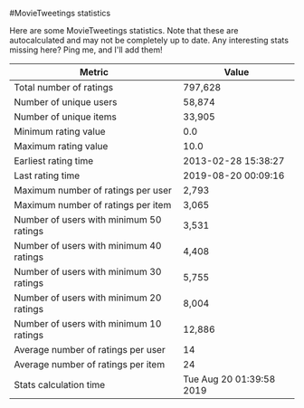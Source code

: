 #MovieTweetings statistics

Here are some MovieTweetings statistics. Note that these are autocalculated and may not be completely up to date. Any interesting stats missing here? Ping me, and I'll add them!

Metric | Value
--- | ---
Total number of ratings                 | 797,628
Number of unique users                  | 58,874
Number of unique items                  | 33,905
Minimum rating value                    | 0.0
Maximum rating value                    | 10.0
Earliest rating time                    | 2013-02-28 15:38:27
Last rating time                        | 2019-08-20 00:09:16
Maximum number of ratings per user      | 2,793
Maximum number of ratings per item      | 3,065
Number of users with minimum 50 ratings | 3,531
Number of users with minimum 40 ratings | 4,408
Number of users with minimum 30 ratings | 5,755
Number of users with minimum 20 ratings | 8,004
Number of users with minimum 10 ratings | 12,886
Average number of ratings per user      | 14
Average number of ratings per item      | 24
Stats calculation time                  | Tue Aug 20 01:39:58 2019

